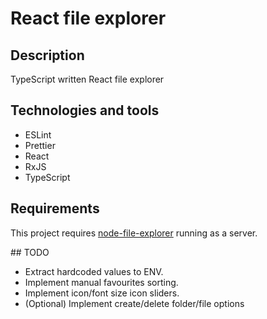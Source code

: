 # React file explorer

## Description

TypeScript written React file explorer

## Technologies and tools

- ESLint
- Prettier
- React
- RxJS
- TypeScript

## Requirements

This project requires [node-file-explorer](https://github.com/jesuscc1993/node-file-explorer) running as a server.

## TODO

- Extract hardcoded values to ENV.
- Implement manual favourites sorting.
- Implement icon/font size icon sliders.
- (Optional) Implement create/delete folder/file options
